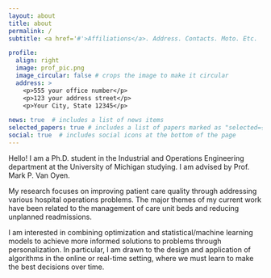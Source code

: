 ```yaml
---
layout: about
title: about
permalink: /
subtitle: <a href='#'>Affiliations</a>. Address. Contacts. Moto. Etc.

profile:
  align: right
  image: prof_pic.png
  image_circular: false # crops the image to make it circular
  address: >
    <p>555 your office number</p>
    <p>123 your address street</p>
    <p>Your City, State 12345</p>

news: true  # includes a list of news items
selected_papers: true # includes a list of papers marked as "selected={true}"
social: true  # includes social icons at the bottom of the page
---
```


Hello! I am a Ph.D. student in the Industrial and Operations Engineering department at the University of Michigan studying. I am advised by Prof. Mark P. Van Oyen.


My research focuses on improving patient care quality through addressing various hospital operations problems.  The major themes of my current work have been related to the management of care unit beds and reducing unplanned readmissions.

I am interested in combining optimization and statistical/machine learning models to achieve more informed solutions to problems through personalization. In particular, I am drawn to the design and application of algorithms in the online or real-time setting, where we must learn to make the best decisions over time.
